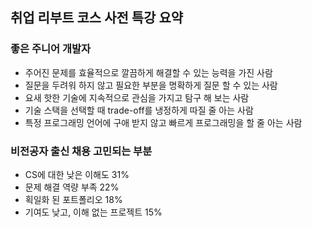 ## 취업 리부트 코스 사전 특강 요약

### 좋은 주니어 개발자
- 주어진 문제를 효율적으로 깔끔하게 해결할 수 있는 능력을 가진 사람
- 질문을 두려워 하지 않고 필요한 부분을 명확하게 질문 할 수 있는 사람
- 요새 핫한 기술에 지속적으로 관심을 가지고 탐구 해 보는 사람
- 기술 스택을 선택할 때 trade-off를 냉정하게 따질 줄 아는 사람
- 특정 프로그래밍 언어에 구애 받지 않고 빠르게 프로그래밍을 할 줄 아는 사람

### 비전공자 출신 채용 고민되는 부분
- CS에 대한 낮은 이해도 31%
- 문제 해결 역량 부족 22%
- 획일화 된 포트폴리오 18%
- 기여도 낮고, 이해 없는 프로젝트 15%


